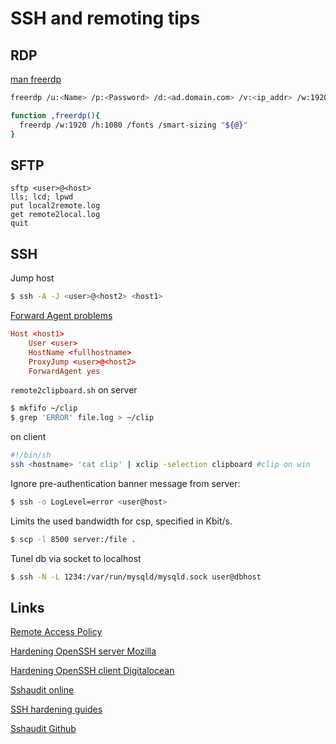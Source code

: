 # SSH and remoting tips

## RDP
[man freerdp](https://github.com/awakecoding/FreeRDP-Manuals/blob/master/User/FreeRDP-User-Manual.markdown)
```sh
freerdp /u:<Name> /p:<Password> /d:<ad.domain.com> /v:<ip_addr> /w:1920 /h:1080 /fonts /smart-sizing
```
```bash
function ,freerdp(){
  freerdp /w:1920 /h:1080 /fonts /smart-sizing "${@}"
}
```

## SFTP

```
sftp <user>@<host>
lls; lcd; lpwd
put local2remote.log  
get remote2local.log
quit
```
## SSH

Jump host
```sh
$ ssh -A -J <user>@<host2> <host1>
```
[Forward Agent problems](https://www.qualys.com/2023/07/19/cve-2023-38408/rce-openssh-forwarded-ssh-agent.txt)
```conf
Host <host1>
    User <user>
    HostName <fullhostname>
    ProxyJump <user>@<host2>
    ForwardAgent yes
```

`remote2clipboard.sh`
on server 
```sh
$ mkfifo ~/clip
$ grep 'ERROR' file.log > ~/clip
```
on client
```sh
#!/bin/sh
ssh <hostname> 'cat clip' | xclip -selection clipboard #clip on win
```

Ignore pre-authentication banner message from server:
```sh
$ ssh -o LogLevel=error <user@host>
```
Limits the used bandwidth for csp, specified in Kbit/s.
```sh
$ scp -l 8500 server:/file .
```

Tunel db via socket to localhost 
```sh
$ ssh -N -L 1234:/var/run/mysqld/mysqld.sock user@dbhost
```

## Links

[Remote Access Policy](https://www.stigviewer.com/stig/remote_access_policy/)

[Hardening OpenSSH server Mozilla](https://infosec.mozilla.org/guidelines/openssh)

[Hardening OpenSSH client Digitalocean](https://www.digitalocean.com/community/tutorials/how-to-harden-openssh-client-on-ubuntu-18-04)

[Sshaudit online](https://www.sshaudit.com/)

[SSH hardening guides](https://www.sshaudit.com/hardening_guides.html)

[Sshaudit Github](https://github.com/jtesta/ssh-audit)